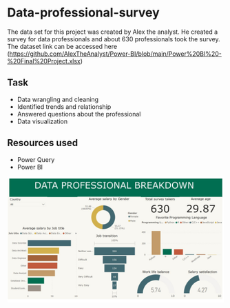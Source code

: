 # Data-professional-survey

The data set for this project was created by Alex the analyst. He created a survey for data professionals and about 630 professionals took the survey.
The dataset link can be accessed here (https://github.com/AlexTheAnalyst/Power-BI/blob/main/Power%20BI%20-%20Final%20Project.xlsx)

##  Task
* Data wrangling and cleaning
* Identified trends and relationship
* Answered questions about the professional
* Data visualization


## Resources used
* Power Query
* Power BI

![The project dashboard](https://github.com/Seped28/Data-professional-survey/blob/main/Data%20survey%20dashboard.jpg)
